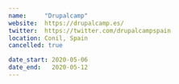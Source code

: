 ```yaml
---
name:     "Drupalcamp"
website:  https://drupalcamp.es/
twitter:  https://twitter.com/drupalcampspain
location: Conil, Spain
cancelled: true

date_start: 2020-05-06
date_end:   2020-05-12
---
```

